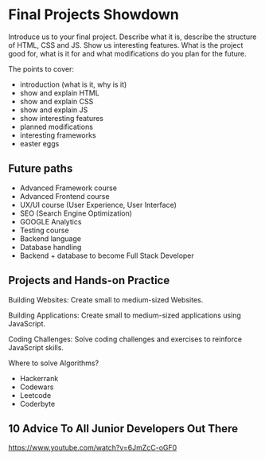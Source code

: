# Final Projects Showdown

Introduce us to your final project. Describe what it is, describe the structure of HTML, CSS and JS. Show us interesting features. What is the project good for, what is it for and what modifications do you plan for the future.

The points to cover: 

- introduction (what is it, why is it)
- show and explain HTML
- show and explain CSS
- show and explain JS
- show interesting features
- planned modifications
- interesting frameworks
- easter eggs

## Future paths

- Advanced Framework course
- Advanced Frontend course
- UX/UI course (User Experience, User Interface)
- SEO (Search Engine Optimization)
- GOOGLE Analytics
- Testing course
- Backend language 
- Database handling
- Backend + database to become Full Stack Developer

## Projects and Hands-on Practice

Building Websites: Create small to medium-sized Websites.

Building Applications: Create small to medium-sized applications using JavaScript.

Coding Challenges: Solve coding challenges and exercises to reinforce JavaScript skills.

Where to solve Algorithms?

- Hackerrank
- Codewars
- Leetcode
- Coderbyte

## 10 Advice To All Junior Developers Out There

https://www.youtube.com/watch?v=6JmZcC-oGF0
